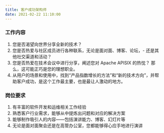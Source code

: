 ```yaml
---
title: 客户成功架构师
date: 2021-02-22 11:10:00
---
```

### 工作内容

1. 您是否渴望向世界分享全新的技术？
2. 您是否热爱与社区成员进行各种联系，无论是面对面、博客、论坛，- 还是其他社交渠道和活动？
3. 您是否热爱在技术会议中进行分享，阐述您对 Apache APISIX 的热忱？ 那么，这可能正巧是您的理想职业。
4. 从用户的场景和使用中，找到“产品指数增长的方法”和“新的技术方向”，并帮助客户成功，是这个工作最主要，也是最让人激动的地方。

### 岗位要求

1. 有丰富的软件开发和运维相关工作经验
2. 熟悉客户行业需求，能够从中提炼出问题和对应的解决方案
3. 能够制作吸引人的内容——包括演讲能力、博客、幻灯片等
4. 无论是面对面聚会还是在高管办公室，您都能够得心应手地进行演讲
